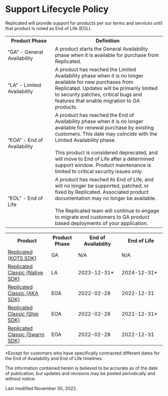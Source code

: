 # Support Lifecycle Policy

Replicated will provide support for products per our terms and services until that product is noted as End of Life (EOL).

<table>
  <tr>
    <th width="30%">Product Phase</th>
    <th width="70%">Definition</th>
  </tr>
  <tr>
    <td>“GA” - General Availability</td>
    <td>A product starts the General Availability phase when it is available for purchase from Replicated.</td>
  </tr>
  <tr>
    <td>“LA” - Limited Availability</td>
    <td>A product has reached the Limited Availability phase when it is no longer available for new purchases from Replicated. Updates will be primarily limited to security patches, critical bugs and features that enable migration to GA products.</td>
  </tr>
  <tr>
    <td>“EOA” - End of Availability</td>
    <td>A product has reached the End of Availability phase when it is no longer available for renewal purchase by existing customers. This date may coincide with the Limited Availability phase.<br/><br/>This product is considered deprecated, and will move to End of Life after a determined support window. Product maintenance is limited to critical security issues only.</td>
  </tr>
  <tr>
    <td>“EOL” - End of Life</td>
    <td>A product has reached its End of Life, and will no longer be supported, patched, or fixed by Replicated. Associated product documentation may no longer be available.<br/><br/>The Replicated team will continue to engage to migrate end customers to GA product based deployments of your application.</td>
  </tr>
</table>

<table>
  <tr>
    <th width="25%">Product</th>
    <th width="15%">Product Phase</th>
    <th width="25%">End of Availability</th>
    <th width="25%">End of Life</th>
  </tr>
  <tr>
    <td><a href="https://docs.replicated.com/">Replicated (KOTS SDK)</a></td>
    <td>GA</td>
    <td>N/A</td>
    <td>N/A</td>
  </tr>
  <tr>
    <td><a href="https://help.replicated.com/docs/native/getting-started/overview/">Replicated Classic (Native SDK)</a></td>
    <td>LA</td>
    <td>2023-12-31&#42;</td>
    <td>2024-12-31&#42;</td>
  </tr>
  <tr>
    <td><a href="https://help.replicated.com/docs/kubernetes/getting-started/overview/">Replicated Classic (AKA SDK)</a></td>
    <td>EOA</td>
    <td>2022-02-28</td>
    <td>2022-12-31</td>
  </tr>
  <tr>
    <td><a href="https://help.replicated.com/docs/ship/getting-started/overview/">Replicated Classic (Ship SDK)</a></td>
    <td>EOA</td>
    <td>2022-02-28</td>
    <td>2022-12-31&#42;</td>
  </tr>
  <tr>
    <td><a href="https://help.replicated.com/docs/swarm/getting-started/overview/">Replicated Classic (Swarm SDK)</a></td>
    <td>EOA</td>
    <td>2022-02-28</td>
    <td>2022-12-31</td>
  </tr>
</table>

&#42;Except for customers who have specifically contracted different dates for the End of Availability and End of Life timelines.  

The information contained herein is believed to be accurate as of the date of publication, but updates and revisions may be posted periodically and without notice.

Last modified November 30, 2022.
